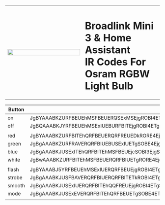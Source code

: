 
<table>
  <tr>
    <td width="49%">
      <img src="https://github.com/yahat/broadlink_mini_homeassistant_ir_codes_osram_rgb_light_bulb/blob/master/osram_rgb_lightbulb.JPG?raw=true" width="100%;">
    </td>
    <td width="49%">
      <h1>
      Broadlink Mini 3 & Home Assistant<br>
      IR Codes For<br>
      Osram RGBW Light Bulb<br>
      </h1>
    </td>
  </tr>
</table>


|Button|Code|
|--|--|
|on|JgBYAAABKZURFBEUEhMSFBEUERQSExMSEjgROBI4ETgSOBE4EjgROBI4EDkSOBEUEhMRFBEVERQRFBITEhMSOBE4EjgROBI4EQAFHwABKEsRAAxWAAEoSxIADQU=|
|off|JgBQAAABKJYRFBEUEhMSExIUEBURFBITEjgROBI4ETgSOBE4EjgROBIUEDkSNxIUERQRFBITERUROBITEhQQORI4EDkSNxI4EQAFHwABKEsSAA0FAAAAAAAAAAA=|
|||
|red|JgBYAAABKZURFBITEhQRFBEUERQRFREUEDkRORE4EjgROBI4ETgSOBEUEhMSFBE4EhMSFBEUERQSOBE4EjgRFBE4ETkROBI4EQAFIgABKEsRAAxUAAEpShIADQU=|
|green|JgBgAAABKZURFRAVERQRFBIUEBUSExIUETgSOBE4EjgRORE4EjgSNxI4EhMSFBE4EhQRFBITEhQRFBI3EjgSExI4EjgROBI4EQAFIgABKUsRAAxXAAEpSxEADFQAAShLEgANBQAAAAAAAAAA|
|blue|JgBgAAABKJUSExITEhQRFBITEhMSFBEUEjcSOBI3EjgSOBE4EjgROBITETkRFBI4ERQRFBITEhQROBITEjgRFBI4ETgSOBE4EgAFHwABKUoSAAxTAAEoSxIADFIAAShLEgANBQAAAAAAAAAA|
|white|JgBwAAABKZURFBITEhMSFBEUERQRFBIUETgRORE4EjgQORI4ETgSOBE4EjgRFBEUEhMSExIUERQRFBITEjgROBI4EjcSOBI3EQAFIAABKEsRAAxSAAEqSREADFIAASlKEgAMUgABKEsRAAxSAAEnTBEADQUAAAAAAAAAAA==|
|||
|flash|JgBYAAABJ5YRFBEUEhMSExIUERQRFBEUEjgROBI4ETgRORE4EjgROBI4ETgSOBE4ERQSExIUERQRFBITEhMRFRE4EjgROBI3EgAFHwABJ0sSAAxSAAEoShIADQU=|
|strobe|JgBgAAABKJUSFBAVERQRFBIUERQRFBITETkROBI4ETgROBI4ETgSOBI3EjgRFBITETkRFBITEhMRFREUEjcSOBEUEjgROBI4EQAFHwABKEsRAAxSAAEoShIADFIAASdLEgANBQAAAAAAAAAA|
|smooth|JgBgAAABKJUSExIUERQRFBITEhQQFREUEjgROBI4ETgSOBA5EjgROBI4ETgSOBEUETgSFBEUEhMSExIUERQQORITEjgSOBE4EQAFHwABKEsSAAxSAAEnTBEADFIAAShLEgANBQAAAAAAAAAA|
|mode|JgBgAAABKJUSExEVERQRFBITEhQRFBEUETgSOBE4ETkROBI4ETgSOBE4EjgRFBE4EjgRFBITEhQRFBAVEjgQFRAVETgSOBE4EQAFIAABKEoSAAxRAAEpShIADFEAAShLEgANBQAAAAAAAAAA|
|||
